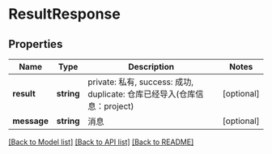 # ResultResponse

## Properties

Name | Type | Description | Notes
------------ | ------------- | ------------- | -------------
**result** | **string** | private: 私有, success: 成功, duplicate: 仓库已经导入(仓库信息：project) | [optional] 
**message** | **string** | 消息 | [optional] 

[[Back to Model list]](../../README.md#documentation-for-models) [[Back to API list]](../../README.md#documentation-for-api-endpoints) [[Back to README]](../../README.md)


